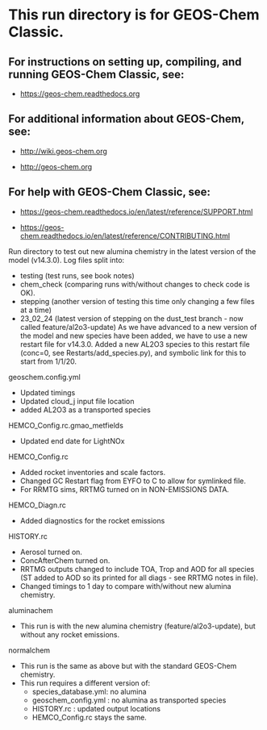 # This run directory is for GEOS-Chem Classic.

## For instructions on setting up, compiling, and running GEOS-Chem Classic, see:

  - https://geos-chem.readthedocs.org

## For additional information about GEOS-Chem, see:

  - http://wiki.geos-chem.org

  - http://geos-chem.org

## For help with GEOS-Chem Classic, see:

  - https://geos-chem.readthedocs.io/en/latest/reference/SUPPORT.html

  - https://geos-chem.readthedocs.io/en/latest/reference/CONTRIBUTING.html

Run directory to test out new alumina chemistry in the latest version of the model (v14.3.0).
Log files split into:
  - testing (test runs, see book notes)
  - chem_check (comparing runs with/without changes to check code is OK).
  - stepping (another version of testing this time only changing a few files at a time)
  - 23_02_24 (latest version of stepping on the dust_test branch - now called feature/al2o3-update)
As we have advanced to a new version of the model and new species have been added, we have to use a new restart file for v14.3.0.
Added a new AL2O3 species to this restart file (conc=0, see Restarts/add_species.py), and symbolic link for this to start from 1/1/20.

geoschem.config.yml
  - Updated timings
  - Updated cloud_j input file location
  - added AL2O3 as a transported species

HEMCO_Config.rc.gmao_metfields
  - Updated end date for LightNOx

HEMCO_Config.rc
  - Added rocket inventories and scale factors.
  - Changed GC Restart flag from EYFO to C to allow for symlinked file.
  - For RRMTG sims, RRTMG turned on in NON-EMISSIONS DATA.

HEMCO_Diagn.rc
  - Added diagnostics for the rocket emissions

HISTORY.rc
  - Aerosol turned on.
  - ConcAfterChem turned on.
  - RRTMG outputs changed to include TOA, Trop and AOD for all species (ST added to AOD so its printed for all diags - see RRTMG notes in file).
  - Changed timings to 1 day to compare with/without new alumina chemistry.

aluminachem
  - This run is with the new alumina chemistry (feature/al2o3-update), but without any rocket emissions.

normalchem
  - This run is the same as above but with the standard GEOS-Chem chemistry.
  - This run requires a different version of:
    - species_database.yml: no alumina
    - geoschem_config.yml : no alumina as transported species
    - HISTORY.rc          : updated output locations
    - HEMCO_Config.rc stays the same.
